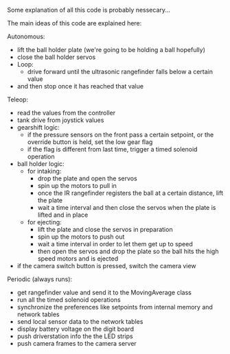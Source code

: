 Some explanation of all this code is probably nessecary...

The main ideas of this code are explained here:

Autonomous:
- lift the ball holder plate (we're going to be holding a ball hopefully)
- close the ball holder servos
- Loop:
	- drive forward until the ultrasonic rangefinder falls below a certain value
- and then stop once it has reached that value

Teleop:
- read the values from the controller
- tank drive from joystick values
- gearshift logic:
	- if the pressure sensors on the front pass a certain setpoint, or the override button is held, set the low gear flag
	- if the flag is different from last time, trigger a timed solenoid operation
- ball holder logic:
	- for intaking:
		- drop the plate and open the servos
		- spin up the motors to pull in
		- once the IR rangefinder registers the ball at a certain distance, lift the plate
		- wait a time interval and then close the servos when the plate is lifted and in place
	- for ejecting:
		- lift the plate and close the servos in preparation
		- spin up the motors to push out
		- wait a time interval in order to let them get up to speed
		- then open the servos and drop the plate so the ball hits the high speed motors and is ejected
- if the camera switch button is pressed, switch the camera view

Periodic (always runs):
- get rangefinder value and send it to the MovingAverage class
- run all the timed solenoid operations
- synchronize the preferences like setpoints from internal memory and network tables
- send local sensor data to the network tables
- display battery voltage on the digit board
- push driverstation info the the LED strips
- push camera frames to the camera server
